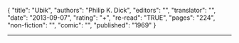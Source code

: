 {
"title": "Ubik",
"authors": "Philip K. Dick",
"editors": "",
"translator": "",
"date": "2013-09-07",
"rating": "+",
"re-read": "TRUE",
"pages": "224",
"non-fiction": "",
"comic": "",
"published": "1969"
}

---
